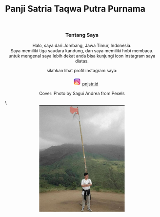 <html lang="en">
<head>
  <meta charset="UTF-8">
  <meta http-equiv="X-UA-Compatible" content="IE=edge">
  <meta name="viewport" content="width=device-width, initial-scale=1.0">
  <title>Panji Satria Taqwa Putra Purnama</title>
</head>
<body>
<!--Header-->
<div class="cover" style="background-image: url(pexels-sagui-andrea-618833.jpg);">
    <div class="masking"></div>
    <small class="credit"><a href=""></a></small>
    <div class="container h-100">
      <div class="row h-100 align-items-center">
        <div class="col-6 text-white">
        <br><h1>Panji Satria Taqwa Putra Purnama</h1><br>
        <body>
          <!-- link -->
          <link rel="preconnect" href="https://fonts.googleapis.com">
<link rel="preconnect" href="https://fonts.gstatic.com" crossorigin>
<link href="https://fonts.googleapis.com/css2?family=Smooch&display=swap" rel="stylesheet">
        <style type="text/css">
          h2{
            font-family: 'Smooch', cursive;
            size: 18px;
            color: aliceblue;
          }
        </style>
        <Center>
          <h3>Tentang Saya</h3>
    Halo, saya dari Jombang, Jawa Timur, Indonesia.<br>
Saya memiliki tiga saudara kandung, dan saya memiliki hobi membaca.<br>
untuk mengenal saya lebih dekat anda bisa kunjungi icon instagram saya diatas.<br>
    <p>silahkan lihat profil instagram saya:</p>
    <nav aria-label="Page navigation example">
      <ul class="pagination justify-content-center">
          <img src="4.png" width="27px">
          <a href="https://instagram.com/pnjstr.id?utm_medium=copy_link" class="link-primary">pnjstr.id</a>
      </ul>
    </nav>
          <p>Cover: Photo by Sagui Andrea from Pexels</p>
          </Center>
        </body>
        </div>
        <!-- CSS -->\
        <link rel="stylesheet" href="style.css">
        <!-- end -->
        <center>
        <div class="Jumbotron">
          <img src="WhatsApp Image 2022-03-28 at 21.02.23.jpeg" width="280px">
        </div>
        </center>
      </div>
    </div>   
  </div>
  <!--end header-->
</body>
</html>
